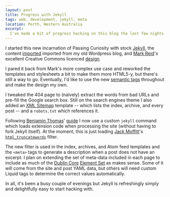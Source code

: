 ```yaml
---
layout: post
title: Progress with Jekyll
tags: web, development, jekyll, meta
location: Perth, Western Australia
excerpt: 
  I've made a bit of progress hacking on this blog the last few nights...
---
```


I started this new incarnation of Passing Curiosity with stock
[Jekyll][mjj], the content [imported][mji] imported from my old
Wordpress blog, and [Mark Reid][mr]'s excellent Creative Commons
licenced [design][mrn].

[mji]: http://wiki.github.com/mojombo/jekyll/blog-migrations
[mjj]: https://github.com/mojombo/jekyll
[mr]: http://mark.reid.name/
[mrn]: http://github.com/mreid/mark.reid.name/

I pared it back from Mark's more complex use case and reworked the templates
and stylesheets a bit to make them more HTML5-y, but there's still a way to
go. Eventually, I'd like to use the new [semantic tags][tag5] throughout and
make the design my own.

[tag5]: http://diveintohtml5.org/semantics.html

I tweaked the 404 page to (naïvely) extract the words from bad URLs and
pre-fill the Google search box. Still on the search engines theme I also added
an [XML Sitemap][smp] template -- which lists the index, archive, and every
post -- and a `robots.txt` which references it.

[smp]: http://sitemaps.org/

Following [Benjamin Thomas][bt]' [guide][btc] I now use a custom `jekyll`
command which loads extension code when processing the site (without having to
fork Jekyll itself). At the moment, this is just loading [Jack Moffitt][jm]'s
[`html_truncatewords`][jmt] filter.

[bt]: http://benjaminthomas.org/
[btc]: http://benjaminthomas.org/2009-10-21/custom-liquid-tags-in-jekyll.html
[jm]: http://metajack.im/
[jmt]: http://github.com/metajack/jekyll/blob/master/lib/jekyll/filters.rb

The new filter is used in the index, archives, and Atom feed templates and the
`<meta>` tags to generate a description when a post does not have an excerpt.
I plan on extending the set of meta-data included in each page to include as
much of the [Dublin Core][dc] [Element Set][dces] as makes sense. Some of it
will come from the site and post YAML data, but others will need custom Liquid
tags to determine the correct values automatically.

[dc]: http://dublincore.org/
[dces]: http://dublincore.org/documents/dces/

In all, it's been a busy couple of evenings but Jekyll is refreshingly simply
and delightfully easy to start hacking with.

[lca]: http://www.lca2010.org.nz/ "linux.conf.au 2010 in Wellington, New Zealand"
[ds]: http://wellington2010.drupalsouth.net.nz/
[eotw09]: /2009/edge-of-the-web-2009-notes/
